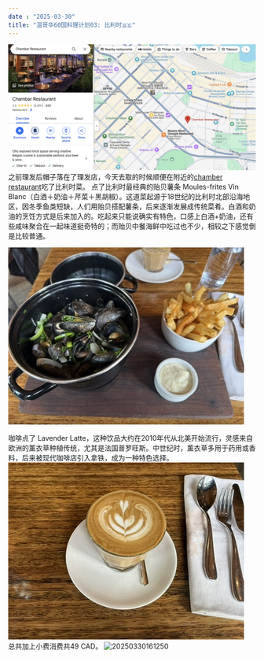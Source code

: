 ```yaml
---
date : "2025-03-30"
title: "温哥华60国料理计划03: 比利时🇧🇪"
---
```


![20250330155735](https://raw.githubusercontent.com/Jiaaming/blogImage/main/pic/20250330155735.png)
之前理发后帽子落在了理发店，今天去取的时候顺便在附近的[chamber restaurant](http://www.chambar.com/)吃了比利时菜。
点了比利时最经典的贻贝薯条 Moules-frites Vin Blanc（白酒＋奶油＋芹菜＋黑胡椒）。这道菜起源于18世纪的比利时北部沿海地区，因冬季鱼类短缺，人们用贻贝搭配薯条，后来逐渐发展成传统菜肴。白酒和奶油的烹饪方式是后来加入的。吃起来只能说确实有特色，口感上白酒+奶油，还有些咸味聚合在一起味道挺奇特的；而贻贝中餐海鲜中吃过也不少，相较之下感觉倒是比较普通。

![7B822DD5-1D9B-4740-BBB8-912CBC83F43C_4_5005_c](https://raw.githubusercontent.com/Jiaaming/blogImage/main/pic/7B822DD5-1D9B-4740-BBB8-912CBC83F43C_4_5005_c.jpeg)

咖啡点了 Lavender Latte，这种饮品大约在2010年代从北美开始流行，灵感来自欧洲的薰衣草种植传统，尤其是法国普罗旺斯。中世纪时，薰衣草多用于药用或香料，后来被现代咖啡店引入拿铁，成为一种特色选择。  
![AA9B4A05-721D-4F44-B17C-3A53CFA0708E_4_5005_c](https://raw.githubusercontent.com/Jiaaming/blogImage/main/pic/AA9B4A05-721D-4F44-B17C-3A53CFA0708E_4_5005_c.jpeg)   
总共加上小费消费共49 CAD。
![20250330161250](https://raw.githubusercontent.com/Jiaaming/blogImage/main/pic/20250330161250.png)
